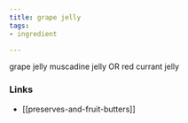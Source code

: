 ```yaml
---
title: grape jelly
tags:
- ingredient

---
```

grape jelly muscadine jelly OR red currant jelly

### Links

* [[preserves-and-fruit-butters]]
